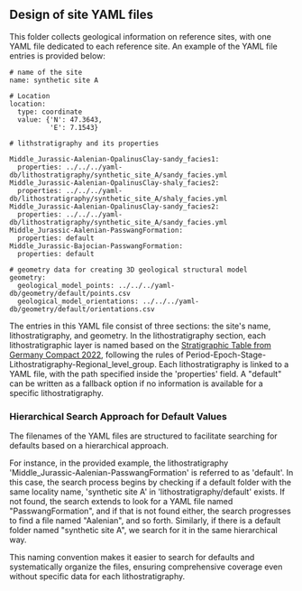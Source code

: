 ## Design of site YAML files  
This folder collects geological information on reference sites, with one YAML file dedicated to each reference site.
An example of the YAML file entries is provided below:

```
# name of the site
name: synthetic site A

# Location
location:
  type: coordinate
  value: {'N': 47.3643,
          'E': 7.1543}

# lithstratigraphy and its properties

Middle_Jurassic-Aalenian-OpalinusClay-sandy_facies1:
  properties: ../../../yaml-db/lithostratigraphy/synthetic_site_A/sandy_facies.yml
Middle_Jurassic-Aalenian-OpalinusClay-shaly_facies2:
  properties: ../../../yaml-db/lithostratigraphy/synthetic_site_A/shaly_facies.yml
Middle_Jurassic-Aalenian-OpalinusClay-sandy_facies2:
  properties: ../../../yaml-db/lithostratigraphy/synthetic_site_A/sandy_facies.yml
Middle_Jurassic-Aalenian-PasswangFormation:
  properties: default
Middle_Jurassic-Bajocian-PasswangFormation:
  properties: default

# geometry data for creating 3D geological structural model
geometry:
  geological_model_points: ../../../yaml-db/geometry/default/points.csv
  geological_model_orientations: ../../../yaml-db/geometry/default/orientations.csv
```
The entries in this YAML file consist of three sections: the site's name, lithostratigraphy, and geometry. In the 
lithostratigraphy section, each lithostratigraphic layer is named based on the [Stratigraphic Table from Germany Compact 
2022](https://www.stratigraphie.de/ergebnisse/), following the rules of Period-Epoch-Stage-Lithostratigraphy-Regional_level_group.
Each lithostratigraphy is linked to a YAML file, with the path specified inside the 'properties' field. A "default" can 
be written as a fallback option if no information is available for a specific lithostratigraphy. 

### Hierarchical Search Approach for Default Values
The filenames of the YAML files are structured to facilitate searching for defaults based on a hierarchical approach.  

For instance, in the provided example, the lithostratigraphy 'Middle_Jurassic-Aalenian-PasswangFormation' is referred to 
as 'default'. In this case, the search process begins by checking if a default folder with the same locality name, 
'synthetic site A' in 'lithostratigraphy/default' exists. If not found, the search extends to look for a YAML file named "PasswangFormation", and 
if that is not found either, the search progresses to find a file named "Aalenian", and so forth. Similarly, if there is 
a default folder named "synthetic site A", we search for it in the same hierarchical way.

This naming convention makes it easier to search for defaults and systematically organize the files, ensuring comprehensive 
coverage even without specific data for each lithostratigraphy.

